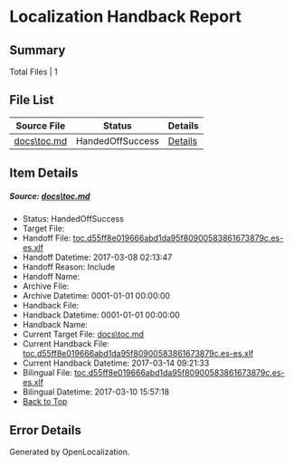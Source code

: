 # <a name='report-top'></a> Localization Handback Report

## Summary
 Total Files | 1

## File List
 Source File | Status | Details 
 ----------- | ------ | ------- 
 [docs\toc.md](https://github.com/dotnet/docs/blob/9d770d008ff1223499de36b2b7b731d8ff6f0f2b/docs/toc.md) | HandedOffSuccess | [Details](#8eb15b67fc042d4aa26b973f0bfe1cce0634ab113442)

## Item Details
##### <a name='8eb15b67fc042d4aa26b973f0bfe1cce0634ab113442'></a> Source: [docs\toc.md](https://github.com/dotnet/docs/blob/9d770d008ff1223499de36b2b7b731d8ff6f0f2b/docs/toc.md)
* Status: HandedOffSuccess
* Target File: 
* Handoff File: [toc.d55ff8e019666abd1da95f80900583861673879c.es-es.xlf](https://github.com/dotnet/docs.handoff/blob/e322d29cec0e74e685c4f5c58ef31ffd3739cd67/ol-handoff/dotnet/docs.es-es/master/dotnet-core/toc.d55ff8e019666abd1da95f80900583861673879c.es-es.xlf)
* Handoff Datetime: 2017-03-08 02:13:47
* Handoff Reason: Include
* Handoff Name: 
* Archive File: 
* Archive Datetime: 0001-01-01 00:00:00
* Handback File: 
* Handback Datetime: 0001-01-01 00:00:00
* Handback Name: 
* Current Target File: [docs\toc.md](https://github.com/dotnet/docs.es-es/blob/8b772d7aadb53512cfcd3f7243736b11b98b242d/docs/toc.md)
* Current Handback File: [toc.d55ff8e019666abd1da95f80900583861673879c.es-es.xlf](https://github.com/dotnet/docs.handback/blob/ab9bbc1b47fcf15af6b88f8c1b50a9ac8463d33c/ol-handback/dotnet/docs.es-es/master/dotnet-core/toc.d55ff8e019666abd1da95f80900583861673879c.es-es.xlf)
* Current Handback Datetime: 2017-03-14 09:21:33
* Bilingual File: [toc.d55ff8e019666abd1da95f80900583861673879c.es-es.xlf](https://github.com/dotnet/docs.handback/blob/89740767b6828cbf6d7a38f9b405ee67f7d3b159/ol-handback/dotnet/docs.es-es/master/dotnet-core/toc.d55ff8e019666abd1da95f80900583861673879c.es-es.xlf)
* Bilingual Datetime: 2017-03-10 15:57:18
* [Back to Top](#report-top)


## Error Details

Generated by OpenLocalization.
